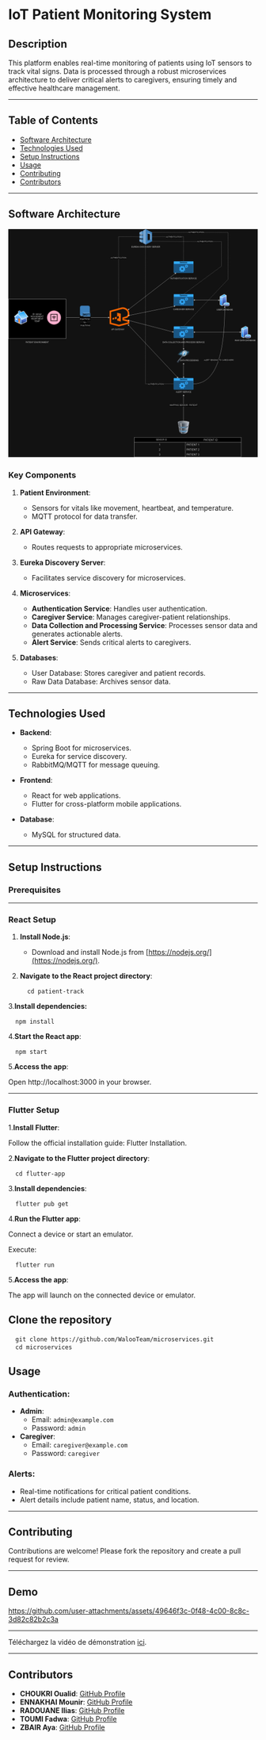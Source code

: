 # IoT Patient Monitoring System

## Description

This platform enables real-time monitoring of patients using IoT sensors to track vital signs. Data is processed through a robust microservices architecture to deliver critical alerts to caregivers, ensuring timely and effective healthcare management.

---

## Table of Contents

- [Software Architecture](#software-architecture)
- [Technologies Used](#technologies-used)
- [Setup Instructions](#setup-instructions)
- [Usage](#usage)
- [Contributing](#contributing)
- [Contributors](#contributors)

---

## Software Architecture

![Microservices Architecture](/arcitechture.png)

### Key Components

1. **Patient Environment**:
   - Sensors for vitals like movement, heartbeat, and temperature.
   - MQTT protocol for data transfer.

2. **API Gateway**:
   - Routes requests to appropriate microservices.

3. **Eureka Discovery Server**:
   - Facilitates service discovery for microservices.

4. **Microservices**:
   - **Authentication Service**: Handles user authentication.
   - **Caregiver Service**: Manages caregiver-patient relationships.
   - **Data Collection and Processing Service**: Processes sensor data and generates actionable alerts.
   - **Alert Service**: Sends critical alerts to caregivers.

5. **Databases**:
   - User Database: Stores caregiver and patient records.
   - Raw Data Database: Archives sensor data.

---

## Technologies Used

- **Backend**:
  - Spring Boot for microservices.
  - Eureka for service discovery.
  - RabbitMQ/MQTT for message queuing.

- **Frontend**:
  - React for web applications.
  - Flutter for cross-platform mobile applications.

- **Database**:
  - MySQL for structured data.

---

## Setup Instructions

### Prerequisites

---

### React Setup

1. **Install Node.js**:
   - Download and install Node.js from [https://nodejs.org/](https://nodejs.org/).

2. **Navigate to the React project directory**:
   
         
         cd patient-track
   
3.**Install dependencies:**

      
      npm install


4.**Start the React app**:

     
      npm start
  
      
5.**Access the app**:

Open http://localhost:3000 in your browser.

---

### Flutter Setup

1.**Install Flutter**:

Follow the official installation guide: Flutter Installation.


2.**Navigate to the Flutter project directory**:

      
      cd flutter-app


3.**Install dependencies**: 

      
      flutter pub get

4.**Run the Flutter app**:

Connect a device or start an emulator.

Execute:

      
      flutter run
      
5.**Access the app**:

The app will launch on the connected device or emulator.


## Clone the repository
      
      git clone https://github.com/WalooTeam/microservices.git
      cd microservices

## Usage

### Authentication:
- **Admin**:
  - Email: `admin@example.com`
  - Password: `admin`
- **Caregiver**:
  - Email: `caregiver@example.com`
  - Password: `caregiver`

### Alerts:
- Real-time notifications for critical patient conditions.
- Alert details include patient name, status, and location.

---


## Contributing

Contributions are welcome! Please fork the repository and create a pull request for review.

---


## Demo

https://github.com/user-attachments/assets/49646f3c-0f48-4c00-8c8c-3d82c82b2c3a

---

Téléchargez la vidéo de démonstration [ici](flutter_demo.mp4).

---


## Contributors

- **CHOUKRI Oualid**: [GitHub Profile](https://github.com/oualidch11)
- **ENNAKHAI Mounir**: [GitHub Profile](https://github.com/MounirEnnakhai)
- **RADOUANE Ilias**: [GitHub Profile](https://github.com/Iliasrad0)
- **TOUMI Fadwa**: [GitHub Profile](https://github.com/Fadwa2mi)
- **ZBAIR Aya**: [GitHub Profile](https://github.com/Z-Aya)
